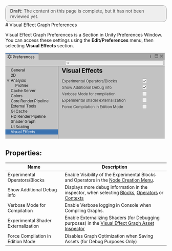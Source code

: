 <div style="border: solid 1px #999; border-radius:12px; background-color:#EEE; padding: 8px; padding-left:14px; color: #555; font-size:14px;"><b>Draft:</b> The content on this page is complete, but it has not been reviewed yet.</div>
# Visual Effect Graph Preferences

Visual Effect Graph Preferences is a Section in Unity Preferences Window. You can access these settings using the **Edit/Preferences** menu, then selecting **Visual Effects** section.

![](Images/VisualEffectPreferences.png)

## Properties:

| Name                                | Description                                                  |
| ----------------------------------- | ------------------------------------------------------------ |
| Experimental Operators/Blocks       | Enable Visibility of the Experimental Blocks and Operators in the [Node Creation Menu](VisualEffectPreferences.md#adding-graph-elements). |
| Show Additional Debug info          | Displays more debug information in the inspector, when selecting [Blocks](Blocks.md), [Operators](Operators.md) or [Contexts](Contexts.md) |
| Verbose Mode for Compilation        | Enable Verbose logging in Console when Compiling Graphs.     |
| Experimental Shader Externalization | Enable Externalizing Shaders (for Debugging purposes) in the [Visual Effect Graph Asset Inspector](VisualEffectGraphAsset.md) |
| Force Compilation in Edition Mode   | Disables Graph Optimization when Saving Assets (for Debug Purposes Only) |

